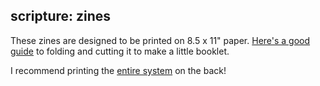 ## scripture: zines

These zines are designed to be printed on 8.5 x 11" paper. [Here's a good guide](https://www.wikihow.com/Make-a-Zine) to folding and cutting it to make a little booklet.

I recommend printing the [entire system](https://github.com/alexglow/aeiu/blob/master/symbols/symbols-2019/aeiu-2019-vert.png) on the back!